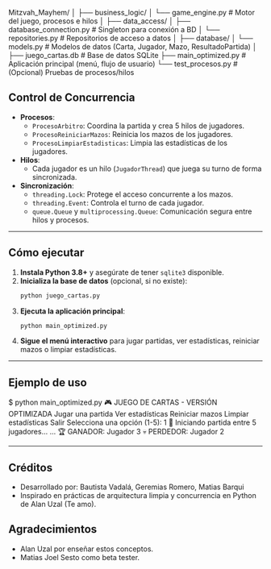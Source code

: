 Mitzvah_Mayhem/
│
├── business_logic/
│ └── game_engine.py # Motor del juego, procesos e hilos
│
├── data_access/
│ ├── database_connection.py # Singleton para conexión a BD
│ └── repositories.py # Repositorios de acceso a datos
│
├── database/
│ └── models.py # Modelos de datos (Carta, Jugador, Mazo, ResultadoPartida)
│
├── juego_cartas.db # Base de datos SQLite
├── main_optimized.py # Aplicación principal (menú, flujo de usuario)
└── test_procesos.py # (Opcional) Pruebas de procesos/hilos

## Control de Concurrencia

- **Procesos**:
  - `ProcesoArbitro`: Coordina la partida y crea 5 hilos de jugadores.
  - `ProcesoReiniciarMazos`: Reinicia los mazos de los jugadores.
  - `ProcesoLimpiarEstadisticas`: Limpia las estadísticas de los jugadores.
- **Hilos**:
  - Cada jugador es un hilo (`JugadorThread`) que juega su turno de forma sincronizada.
- **Sincronización**:
  - `threading.Lock`: Protege el acceso concurrente a los mazos.
  - `threading.Event`: Controla el turno de cada jugador.
  - `queue.Queue` y `multiprocessing.Queue`: Comunicación segura entre hilos y procesos.

---

## Cómo ejecutar

1. **Instala Python 3.8+** y asegúrate de tener `sqlite3` disponible.
2. **Inicializa la base de datos** (opcional, si no existe):
   ```bash
   python juego_cartas.py
   ```
3. **Ejecuta la aplicación principal**:
   ```bash
   python main_optimized.py
   ```
4. **Sigue el menú interactivo** para jugar partidas, ver estadísticas, reiniciar mazos o limpiar estadísticas.

---

## Ejemplo de uso

$ python main_optimized.py
🎮 JUEGO DE CARTAS - VERSIÓN OPTIMIZADA
Jugar una partida
Ver estadísticas
Reiniciar mazos
Limpiar estadísticas
Salir
Selecciona una opción (1-5): 1
🎯 Iniciando partida entre 5 jugadores...
...
🏆 GANADOR: Jugador 3
💀 PERDEDOR: Jugador 2

---

## Créditos

- Desarrollado por: Bautista Vadalá, Geremias Romero, Matias Barqui
- Inspirado en prácticas de arquitectura limpia y concurrencia en Python de Alan Uzal (Te amo).

## Agradecimientos

- Alan Uzal por enseñar estos conceptos.
- Matias Joel Sesto como beta tester.
